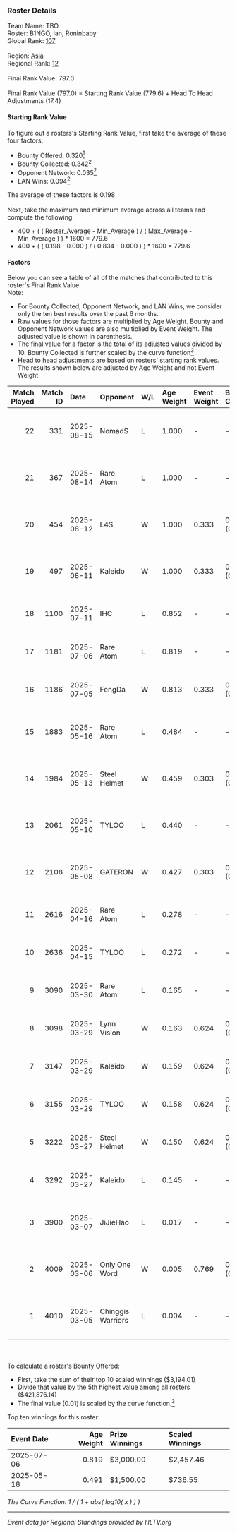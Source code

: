 ### Roster Details<br />
Team Name: TBO<br />
Roster: B1NGO, lan, Roninbaby<br />
Global Rank: [107](../../standings_global_2025_09_01.md)<br />
<br />
Region: [Asia]( ../../standings_asia_2025_09_01.md)<br />
Regional Rank: [12]( ../../standings_asia_2025_09_01.md)<br />
<br />
Final Rank Value:  797.0<br />
<br />
Final Rank Value (797.0) = Starting Rank Value (779.6) + Head To Head Adjustments (17.4)<br />

#### Starting Rank Value<br />
To figure out a rosters's Starting Rank Value, first take the average of these four factors:<br />
- Bounty Offered: 0.320[<sup>1</sup>](#table2)
- Bounty Collected: 0.342[<sup>2</sup>](#table1)
- Opponent Network: 0.035[<sup>2</sup>](#table1)
- LAN Wins: 0.094[<sup>2</sup>](#table1)

The average of these factors is 0.198<br />
<br />
Next, take the maximum and minimum average across all teams and compute the following:<br />
- 400 + ( ( Roster_Average - Min_Average ) / ( Max_Average - Min_Average ) ) * 1600 = 779.6
- 400 + ( ( 0.198 - 0.000 ) / ( 0.834 - 0.000 ) ) * 1600 = 779.6


#### Factors<br />
Below you can see a table of all of the matches that contributed to this roster's Final Rank Value.<br />
Note:<br />

- For Bounty Collected, Opponent Network, and LAN Wins, we consider only the ten best results over the past 6 months.
- Raw values for those factors are multiplied by Age Weight. Bounty and Opponent Network values are also multiplied by Event Weight. The adjusted value is shown in parenthesis.
- The final value for a factor is the total of its adjusted values divided by 10. Bounty Collected is further scaled by the curve function[<sup>3</sup>](#curveFunction)
- Head to head adjustments are based on rosters' starting rank values. The results shown below are adjusted by Age Weight and not Event Weight
<span id="table1"></span><br />


| Match Played | Match ID | Date       | Opponent          | W/L | Age Weight | Event Weight | Bounty Collected | Opponent Network | LAN Wins  | H2H Adj. | Roster                               |
| -: | -: | :- | :- | :- | :- | :- | :- | :- | :- | -: | :- |
|           22 |      331 | 2025-08-15 | NomadS            | L   | 1.000      | -            | -                | -                | -         |   -13.66 | 0z, B1NGO, lan, Roninbaby, somebody  |
|           21 |      367 | 2025-08-14 | Rare Atom         | L   | 1.000      | -            | -                | -                | -         |    -3.54 | 0z, B1NGO, lan, Roninbaby, somebody  |
|           20 |      454 | 2025-08-12 | L4S               | W   | 1.000      | 0.333        | 0.000 (0.000)    | 0.050 (0.017)    | 0 (0.000) |     8.32 | 0z, B1NGO, lan, Roninbaby, somebody  |
|           19 |      497 | 2025-08-11 | Kaleido           | W   | 1.000      | 0.333        | 0.011 (0.004)    | 0.317 (0.106)    | 0 (0.000) |    20.80 | 0z, B1NGO, lan, Roninbaby, somebody  |
|           18 |     1100 | 2025-07-11 | IHC               | L   | 0.852      | -            | -                | -                | -         |   -18.37 | B1NGO, flying, gas, lan, Roninbaby   |
|           17 |     1181 | 2025-07-06 | Rare Atom         | L   | 0.819      | -            | -                | -                | -         |    -2.82 | B1NGO, flying, gas, lan, Roninbaby   |
|           16 |     1186 | 2025-07-05 | FengDa            | W   | 0.813      | 0.333        | 0.003 (0.001)    | 0.247 (0.067)    | 1 (0.813) |    13.19 | B1NGO, flying, gas, lan, Roninbaby   |
|           15 |     1883 | 2025-05-16 | Rare Atom         | L   | 0.484      | -            | -                | -                | -         |    -1.60 | 2x2x, B1NGO, heartZ, lan, Roninbaby  |
|           14 |     1984 | 2025-05-13 | Steel Helmet      | W   | 0.459      | 0.303        | 0.000 (0.000)    | 0.022 (0.003)    | 0 (0.000) |     1.48 | 2x2x, B1NGO, heartZ, lan, Roninbaby  |
|           13 |     2061 | 2025-05-10 | TYLOO             | L   | 0.440      | -            | -                | -                | -         |    -0.05 | 2x2x, B1NGO, heartZ, lan, Roninbaby  |
|           12 |     2108 | 2025-05-08 | GATERON           | W   | 0.427      | 0.303        | 0.000 (0.000)    | 0.015 (0.002)    | 0 (0.000) |     2.18 | 2x2x, B1NGO, heartZ, lan, Roninbaby  |
|           11 |     2616 | 2025-04-16 | Rare Atom         | L   | 0.278      | -            | -                | -                | -         |    -0.85 | B1NGO, BZA, lan, Roninbaby, Tiger    |
|           10 |     2636 | 2025-04-15 | TYLOO             | L   | 0.272      | -            | -                | -                | -         |    -0.03 | B1NGO, BZA, lan, Roninbaby, Tiger    |
|            9 |     3090 | 2025-03-30 | Rare Atom         | L   | 0.165      | -            | -                | -                | -         |    -0.51 | B1NGO, BZA, lan, Roninbaby, Tiger    |
|            8 |     3098 | 2025-03-29 | Lynn Vision       | W   | 0.163      | 0.624        | 0.252 (0.026)    | 0.612 (0.062)    | 0 (0.000) |     5.06 | B1NGO, BZA, lan, Roninbaby, Tiger    |
|            7 |     3147 | 2025-03-29 | Kaleido           | W   | 0.159      | 0.624        | 0.011 (0.001)    | 0.317 (0.031)    | 0 (0.000) |     3.81 | B1NGO, BZA, lan, Roninbaby, Tiger    |
|            6 |     3155 | 2025-03-29 | TYLOO             | W   | 0.158      | 0.624        | 0.897 (0.088)    | 0.614 (0.061)    | 0 (0.000) |     4.97 | B1NGO, BZA, lan, Roninbaby, Tiger    |
|            5 |     3222 | 2025-03-27 | Steel Helmet      | W   | 0.150      | 0.624        | 0.000 (0.000)    | 0.022 (0.002)    | 0 (0.000) |     0.51 | B1NGO, BZA, lan, Roninbaby, Tiger    |
|            4 |     3292 | 2025-03-27 | Kaleido           | L   | 0.145      | -            | -                | -                | -         |    -1.07 | B1NGO, BZA, lan, Roninbaby, Tiger    |
|            3 |     3900 | 2025-03-07 | JiJieHao          | L   | 0.017      | -            | -                | -                | -         |    -0.44 | B1NGO, heartZ, lan, Roninbaby, Tiger |
|            2 |     4009 | 2025-03-06 | Only One Word     | W   | 0.005      | 0.769        | 0.001 (0.000)    | 0.065 (0.000)    | 1 (0.005) |     0.05 | B1NGO, heartZ, lan, Roninbaby, Tiger |
|            1 |     4010 | 2025-03-05 | Chinggis Warriors | L   | 0.004      | -            | -                | -                | -         |    -0.02 | B1NGO, heartZ, lan, Roninbaby, Tiger |

<br />
<span id="table2"></span><br />
To calculate a roster's Bounty Offered:<br />

- First, take the sum of their top 10 scaled winnings ($3,194.01)
- Divide that value by the 5th highest value among all rosters ($421,876.14)
- The final value (0.01) is scaled by the curve function.[<sup>3</sup>](#curveFunction)

Top ten winnings for this roster:<br />

| Event Date | Age Weight | Prize Winnings | Scaled Winnings |
| :- | -: | :- | :- |
| 2025-07-06 |      0.819 | $3,000.00      | $2,457.46       |
| 2025-05-18 |      0.491 | $1,500.00      | $736.55         |


<span id="curveFunction"></span>_The Curve Function: 1 / ( 1 + abs( log10( x ) ) )_<br />

---
_Event data for Regional Standings provided by HLTV.org_<br />
